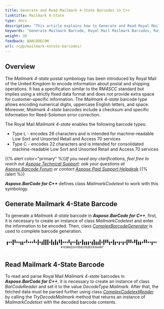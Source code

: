 ```yaml
---
title: Generate and Read Mailmark 4-State Barcodes in C++
linktitle: Mailmark 4-State
type: docs
description: "This article explains how to Generate and Read Royal Mail Mailmark 4-State Barcodes using Aspose.BarCode for C++"
keywords: "Generate Mailmark Barcode, Royal Mail Mailmark Barcodes, Royal Mail Barcode, Aspose.BarCode, Generate Barcode C++"
weight: 30
feedback: BARCODECOM
url: /cpp/mailmark-4state-barcodes/
---
```


## **Overview**
The *Mailmark 4-state* postal symbology has been introduced by Royal Mail of the United Kingdom to encode information about postal and shipping operations. It has a specification similar to the *RM4SCC* standard but implies using a strictly fixed data format and does not provide extra space for customer-specific information. The *Mailmark 4-state* barcode type allows encoding numerical digits, uppercase English letters, and space. Moreover, *Mailmark 4-state* barcodes include a checksum and specific information for Reed-Solomon error correction.  
  
The Royal Mail *Mailmark 4-state* enables the following barcode types:
- Type L - encodes 26 characters and is intended for machine-readable Low Sort and Unsorted Retail and Access 70 services
- Type C - encodes 22 characters and is intended for consolidated machine-readable Low Sort and Unsorted Retail and Access 70 services

{{% alert color="primary" %}}*If you need any clarifications, feel free to reach out [Aspose Technical Support](/barcode/cpp/technical-support/): ask your questions at [Aspose.Barcode Forum](https://forum.aspose.com/c/barcode/13) or contact [Aspose Paid Support Helpdesk](https://helpdesk.aspose.com/).*{{% /alert %}}
  
***Aspose.BarCode for C++*** defines class *MailmarkCodetext* to work with this symbology.

## **Generate Mailmark 4-State Barcode**
To generate a *Mailmark 4-state* barcode in ***Aspose.BarCode for C++***, first, it is necessary to create an instance of class *MailmarkCodetext* and enter the information to be encoded. Then, class [*ComplexBarcodeGenerator*](https://reference.aspose.com/barcode/cpp/class/aspose.bar_code.complex_barcode.complex_barcode_generator/) is used to complete barcode generation.    
  
<p align="center"><img src="mailmark4state.png"></p>
  
## **Read Mailmark 4-State Barcode**
To read and parse Royal Mail *Mailmark 4-state* barcodes in ***Aspose.BarCode for C++***, it is necessary to create an instance of class *BarCodeReader* and set it to the value *DecodeType.Mailmark*. After that, the fetched data must be parsed further using class [*ComplexCodetextReader*](https://reference.aspose.com/barcode/cpp/class/aspose.bar_code.complex_barcode.complex_codetext_reader/) by calling the *TryDecodeMailmark* method that returns an instance of *MailmarkCodetext* with the decoded barcode contents.  
  